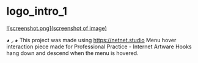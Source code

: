 # logo_intro_1

[![screenshot.png](screenshot of image)](screenshot.png)

◕ ◞ ◕ This project was made using https://netnet.studio
Menu hover interaction piece made for Professional Practice - Internet Artware
Hooks hang down and descend when the menu is hovered.
